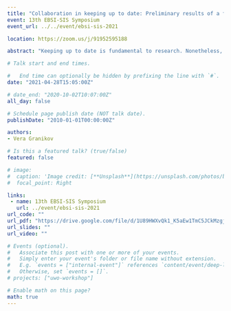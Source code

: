 ```yaml
---
title: "Collaboration in keeping up to date: Preliminary results of a framework synthesis and a qualitative case study"
event: 13th EBSI-SIS Symposium
event_url: ../../event/ebsi-sis-2021

location: https://zoom.us/j/91952595188

abstract: "Keeping up to date is fundamental to research. Nonetheless, researchers face various challenges related to information overload, time constraints, and insufficient evaluation skills. Collaboration (sharing the monitoring effort among group members) may be a solution. The goal of my doctoral project is to explore the factors and outcomes of collaborative information monitoring. The project consists of two phases. Phase 1: A systematic mixed studies review with framework synthesis was conducted to identify influencing factors and outcomes and generate a novel conceptual framework for collaborative information monitoring. Fifty-one studies were included and synthesised using thematic synthesis. The conceptual framework includes seven types of factors, five types of outcomes, and represents the first systematic attempt to bridge the literature on collaborative information seeking with environmental scanning/information monitoring. Phase 2: A collaborative information monitoring system, named eSRAP, allows groups to monitor research topics and share the ongoing work of identifying potentially relevant articles. Using a qualitative multiple case study approach, I explore system use and perceptions of eSRAP users. Each group monitoring a specific topic constitutes a case. Data collection involves semi-structured interviews, fieldnotes, system logs, search strategies and relevance criteria used by each case. All data is analyzed thematically, using themes from the conceptual framework (deductive coding) and generating new themes (inductive coding). Analyzed data are converged for each case (intra-case analysis) to produce indepth case reports, and cases are compared to draw cross-case conclusions (inter-case analysis). In this presentation, I will share the conceptual framework and preliminary results from one case."

# Talk start and end times.

#   End time can optionally be hidden by prefixing the line with `#`.
date: "2021-04-28T15:05:00Z"

# date_end: "2020-10-02T10:07:00Z"
all_day: false

# Schedule page publish date (NOT talk date).
publishDate: "2010-01-01T00:00:00Z"

authors:
- Vera Granikov

# Is this a featured talk? (true/false)
featured: false

# image:
#  caption: 'Image credit: [**Unsplash**](https://unsplash.com/photos/bzdhc5b3Bxs)'
#  focal_point: Right

links:
 - name: 13th EBSI-SIS Symposium
   url: ../event/ebsi-sis-2021
url_code: ""
url_pdf: "https://drive.google.com/file/d/1U89HWXvQk1_K5aEw1TmC5JCkMzgjg2PT/view?usp=sharing"
url_slides: ""
url_video: ""

# Events (optional).
#   Associate this post with one or more of your events.
#   Simply enter your event's folder or file name without extension.
#   E.g. `events = ["internal-event"]` references `content/event/deep-learning/index.md`.
#   Otherwise, set `events = []`.
# projects: ["uwo-workshop"]

# Enable math on this page?
math: true
---
```

